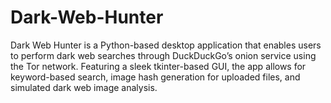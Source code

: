 # Dark-Web-Hunter
Dark Web Hunter is a Python-based desktop application that enables users to perform dark web searches through DuckDuckGo’s onion service using the Tor network. Featuring a sleek tkinter-based GUI, the app allows for keyword-based search, image hash generation for uploaded files, and simulated dark web image analysis.
